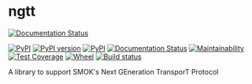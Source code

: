 # ngtt

[![Documentation Status](https://readthedocs.org/projects/ngtt/badge/?version=latest)](https://ngtt.readthedocs.io/en/latest/?badge=latest)
 
[![PyPI](https://img.shields.io/pypi/pyversions/ngtt.svg)](https://pypi.python.org/pypi/ngtt)
[![PyPI version](https://badge.fury.io/py/ngtt.svg)](https://badge.fury.io/py/ngtt)
[![PyPI](https://img.shields.io/pypi/implementation/ngtt.svg)](https://pypi.python.org/pypi/ngtt)
[![Documentation Status](https://readthedocs.org/projects/ngtt/badge/?version=latest)](http://ngtt.readthedocs.io/en/latest/?badge=latest)
[![Maintainability](https://api.codeclimate.com/v1/badges/657b03d115f6e001633c/maintainability)](https://codeclimate.com/github/ngtt-serwis/ngtt/maintainability)
[![Test Coverage](https://api.codeclimate.com/v1/badges/657b03d115f6e001633c/test_coverage)](https://codeclimate.com/github/ngtt-serwis/ngtt/test_coverage)
[![Wheel](https://img.shields.io/pypi/wheel/ngtt.svg)](https://pypi.org/project/ngtt/)
[![Build status](https://circleci.com/gh/ngtt-serwis/ngtt.svg?style=shield)](https://github.com/ngtt-serwis/ngtt)

A library to support SMOK's Next GEneration TransporT Protocol
